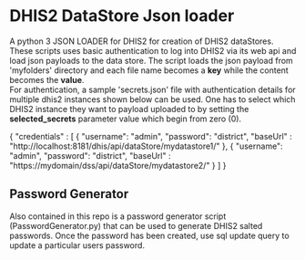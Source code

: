 # DHIS2 DataStore Json loader
A python 3 JSON LOADER for DHIS2 for creation of DHIS2 dataStores. <br>
These scripts uses basic authentication to log into DHIS2 via its web api and load json payloads
to the data store. The script loads the json payload from 'myfolders' directory and each file name becomes a <b>key</b> while the content
becomes the <b>value</b>.<br>
For authentication, a sample 'secrets.json' file with authentication details for multiple dhis2 instances
shown below can be used. One has to select which DHIS2 instance they want to payload uploaded to by setting the <b>selected_secrets</b>
parameter value which begin from zero (0).

{
  "credentials" : [
    {
      "username": "admin",
      "password": "district",
      "baseUrl" : "http://localhost:8181/dhis/api/dataStore/mydatastore1/"
    },
    {
      "username": "admin",
      "password": "district",
      "baseUrl" : "https://mydomain/dss/api/dataStore/mydatastore2/"
    }
  ]
}
## Password Generator
Also contained in this repo is a password generator script (PasswordGenerator.py) that can be used to generate DHIS2 salted
passwords. Once the password has been created, use sql update query to update a particular users password.
